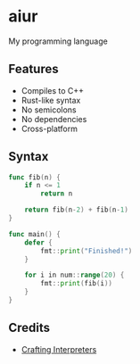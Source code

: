 # aiur

My programming language

## Features
- Compiles to C++
- Rust-like syntax
- No semicolons
- No dependencies
- Cross-platform

## Syntax
```go
func fib(n) {
    if n <= 1
        return n

    return fib(n-2) + fib(n-1)
}

func main() {
    defer {
        fmt::print("Finished!")
    }

    for i in num::range(20) {
        fmt::print(fib(i))
    }
}
```

## Credits
* [Crafting Interpreters](http://www.craftinginterpreters.com/)
